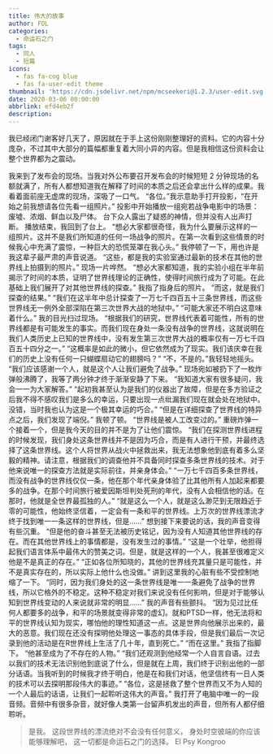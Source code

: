 ```yaml
---
title: 伟大的故事
author: FDL
categories:
  - 命运石之门
tags:
  - 同人
  - 短篇
icons:
  - fas fa-cog blue
  - fas fa-user-edit theme
thumbnail: 'https://cdn.jsdelivr.net/npm/mcseekeri@1.2.3/user-edit.svg'
date: 2020-03-06 00:00:00
abbrlink: efd4eb2f
description:
---
```


我已经闭门谢客好几天了，原因就在于手上这份刚刚整理好的资料。它的内容十分庞杂，不过其中大部分的篇幅都重复着大同小异的内容。但是我相信这份资料会让整个世界都为之震动。

<!-- more -->

我来到了发布会的现场。当我对外公布要召开发布会的时候短短 2 分钟现场的名额就满了，所有人都想知道我在解释了时间的本质之后还会拿出什么样的成果。我看着面前座无虚席的现场，深吸了一口气。
“各位。”我示意助手打开投影，“在开始之前我想请各位先看一组照片。”
投影中开始播放一组宛若战争电影中的场景：废墟、浓烟、鲜血以及尸体。
台下众人露出了疑惑的神情，但并没有人出声打断。
播放结束，我回到了台上。
“想必大家都很奇怪，我为什么要展示这样的一组照片。这并不是我们所知道的任何一场战争的照片。在第一次看到这些情景的时候我心中充满了震惊，一种巨大的恐慌笼罩在我心头。”
我停顿了一下，用也许是我这辈子最严肃的声音说道。
“这些，都是我的实验室通过最新的技术在其他的世界线上拍摄到的照片。”
现场一片哗然。
“想必大家都知道，我的实验小组在半年前揭示了时间的本质，证明了世界线理论的正确性，使得时间旅行成为了可能。在此基础上我们展开了对其他世界线的探查。”
我指了指身后的照片。
“而这，就是我们探查的结果。”
“我们在这半年中总计探查了一万七千四百五十三条世界线，而这些世界线无一例外全部深陷在第三次世界大战的地狱中。”
“可能大家还不明白这意味着什么。”
我的目光扫过现场。
“根据我们的研究，世界线代表着可能性，所有的世界线都是有可能发生的事实。而我们现在身处一条没有战争的世界线，这就说明在我们人类历史上已知的世界线中，没有发生第三次世界大战的概率仅有一万七千四百五十四分之一。”
“这概率是如此的微小，但它依然成为了现实。我们该庆幸在我们的历史上没有任何一只蝴蝶扇动它的翅膀吗？”
“不，不是的。”我轻轻地摇头。
“我们应该感谢一个人，就是这个人让我们避免了战争。”
现场宛如被扔下了一枚炸弹般沸腾了，我等了两分钟才终于渐渐安静了下来。
“我知道大家有很多疑问，我会一一为大家解答。”
“起初我甚至认为是我们的仪器出了故障，但是在多方验证之后我不得不感叹我们是多么的幸运，只要出现一点纰漏我们现在就会处在地狱中。没错，当时我也认为这是一个极其幸运的巧合。”
“但是在详细探查了世界线的特异点之后，我们发现了端倪。”
我顿了顿。
“世界线是被人工改变过的。”
重磅炸弹一个接着一个，但是我今天的目的并不是为了让他们震惊。
“我们在探测世界线进程的时候发现，我们身处这条世界线并不是因为巧合，而是有人进行干预，并最终选择了这条世界线。这个人将世界从战火中拯救出来，我无法想象他到底有着多么坚毅的精神。请注意，根据我们的调查他并不具备同时探查多条世界线的技术。对于他来说唯一的探查方法就是实际前往，并亲身体会。”
“一万七千四百多条世界线，而没有战争的世界线仅仅一条，他在那个年代亲身体验了比其他所有人加起来都要多的战争。在那个时间旅行被爱因斯坦判处死刑的年代，没有人会相信他的话。在那时，他就是全世界最孤独的人。”
“就是这么一个人，就是这么渺茫到无限趋近于零的可能性，他始终坚信着，一定会有一条和平的世界线。上万次的世界线漂流才终于找到唯一一条这样的世界线，但是……”
想到接下来要说的话，我的声音变得有些沉重。
“但是他的奋斗甚至无法被历史铭记，因为没有人知道其他世界线的存在。而在其他世界线上的事情都是，没有发生过的事情。”
“这是一个壮举，他担得起我们语言体系中最伟大的赞美之词。但是，就是这样的一个人，我甚至很难定义他是不是真正的存在。”
“正如各位所知晓的，其他的世界线充其量只是可能性，并不是真实存在的，所以实际上他什么也没做。”
讲到这里我的心脏有些不受控制地缩了一下。
“同时，因为我们身处的这一条世界线是唯一一条避免了战争的世界线，所以它格外的不稳定。这种不稳定对我们来说没有任何影响，但是对于能够认知到世界线变动的人来说就非常的明显……”
我的声音有些颤抖。
“因为见过比任何人都要多的战争，和平的场景就变得非常的虚幻。就和PTSD一样，他无法将和平的世界线认知为现实，哪怕他的理性知道这一点。这是世界向他展示出来的，最大的恶意。我们现在还没有探明他处理这一事态的具体手段，但是我们最后一次记录到他的活动是在R世界线上生活了几十年，直到死亡。”
“而在这里。”
我指了指脚下。
“他甚至成为了不存在的人物。”
“我们还观测到他经常一个人自言自语。过去以我们的技术无法识别他到底说了什么，但是就在上周，我们终于识别出他的一部分话语。当我听到的时候我才终于明白，他是在和我们对话，他坚信终有一日人类的技术可以去探明那段伟大的事迹。”
“各位，这是拯救了整个世界而又不为人知的一个人最后的话语，让我们一起聆听这伟大的声音。”
我打开了电脑中唯一的一段音频。音频中有很多杂音，就好像人类第一台留声机发出的声音，但所有人都仔细聆听。

> 是我。
> 这段世界线的漂流绝对不会没有任何意义，
> 身处时空彼端的你应该能够理解吧，
> 这一切都是命运石之门的选择。
> El Psy Kongroo
